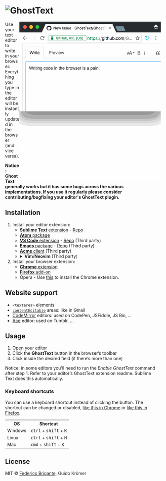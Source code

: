 # <img src="https://raw.githubusercontent.com/GhostText/GhostText/master/promo/gt_banner.png" height="60" alt="GhostText">

<img src="promo/demo.gif" alt="Demo screencast" align="right">

Use your text editor to write in your browser. Everything you type in the editor will be instantly updated in the browser (and vice versa).

**Notice: GhostText generally works but it has some bugs across the various implementations. If you use it regularly please consider contributing/bugfixing your editor's GhostText plugin.**

## Installation

1. Install your editor extension:
    + [**Sublime Text** extension](https://sublime.wbond.net/packages/GhostText) - [Repo](https://github.com/GhostText/GhostText-for-SublimeText)
    + [**Atom** package](https://github.com/GhostText/GhostText-for-Atom)
    + [**VS Code** extension](https://marketplace.visualstudio.com/items?itemName=tokoph.ghosttext) - [Repo](https://github.com/jtokoph/ghosttext-vscode) (Third party)
    + [**Emacs** package](https://melpa.org/#/atomic-chrome) - [Repo](https://github.com/alpha22jp/atomic-chrome) (Third party)
    + [**Acme** client](https://github.com/fhs/Ghost) (Third party)
    + <details>
        <summary><b>Vim</b>/<b>Neovim</b> (Third party)</summary>
        <ul>
          <li><a href="https://github.com/raghur/vim-ghost"><b>Vim</b> (<tt>+python3</tt>) & <b>Neovim</b> (<tt>pynvim</tt>)</a>
          <li><a href="https://github.com/falstro/ghost-text-vim"><b>Vim</b> (<tt>+tcl</tt>)</a>
          <li><a href="https://github.com/pandysong/ghost-text.vim"><b>Vim</b> (<tt>+python3 +channel</tt>)</a>
          <li><a href="https://github.com/subnut/nvim-ghost.nvim"><b>Neovim</b></a>
        </ul>
      </details>
2. Install your browser extension:
    + [**Chrome** extension](https://chrome.google.com/webstore/detail/ghosttext/godiecgffnchndlihlpaajjcplehddca)
    + [**Firefox** add-on](https://addons.mozilla.org/en-US/firefox/addon/ghosttext/)
    + Opera - Use [this](https://addons.opera.com/en/extensions/details/download-chrome-extension-9/) to install the Chrome extension.

## Website support

* `<textarea>` elements
* [`contentEditable`](https://developer.mozilla.org/en-US/docs/Web/Guide/HTML/Content_Editable) areas: like in Gmail
* [CodeMirror](http://codemirror.net/) editors: used on CodePen, JSFiddle, JS Bin, …
* [Ace](http://ace.c9.io/) editor: used on Tumblr, …

## Usage

1. Open your editor
2. Click the **GhostText** button in the browser’s toolbar
3. Click inside the desired field (if there’s more than one)

Notice: in some editors you’ll need to run the _Enable GhostText_ command after step 1. Refer to your editor’s GhostText extension readme. Sublime Text does this automatically.

### Keyboard shortcuts

You can use a keyboard shortcut instead of clicking the button. The shortcut can be changed or disabled,
[like this in Chrome](http://lifehacker.com/add-custom-keyboard-shortcuts-to-chrome-extensions-for-1595322121)
or
[like this in Firefox](https://support.mozilla.org/en-US/kb/manage-extension-shortcuts-firefox).

<table>
  <tr>
    <th>OS</th>
    <th>Shortcut</th>
  </tr>
  <tr>
    <td>Windows</td>
    <td><kbd>ctrl</kbd> + <kbd>shift</kbd> + <kbd>K</kbd></td>
  </tr>
  <tr>
    <td>Linux</td>
    <td><kbd>ctrl</kbd> + <kbd>shift</kbd> + <kbd>H</kbd></td>
  </tr>
  <tr>
    <td>Mac</td>
    <td><kbd>cmd</kbd> + <kbd>shift</kbd> + <kbd>K</kbd></td>
  </tr>
</table>

## License

MIT © [Federico Brigante](http://twitter.com/bfred_it), Guido Krömer
